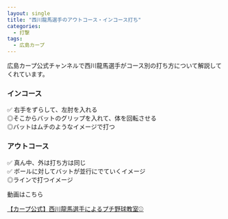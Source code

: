 ```yaml
---
layout: single
title: "西川龍馬選手のアウトコース・インコース打ち"
categories:
  - 打撃
tags:
  - 広島カープ
---
```


広島カープ公式チャンネルで西川龍馬選手がコース別の打ち方について解説してくれています。

### インコース

✅ 右手をずらして、左肘を入れる  
◎そこからバットのグリップを入れて、体を回転させる  
◎バットはムチのようなイメージで打つ  

### アウトコース

✅ 真ん中、外は打ち方は同じ  
✅ ボールに対してバットが並行にでていくイメージ  
◎ラインで打つイメージ


動画はこちら
<!--<iframe width="560" height="315" src="https://www.youtube.com/embed/DTOrP6v5XXQ" frameborder="0" allow="accelerometer; autoplay; encrypted-media; gyroscope; picture-in-picture" allowfullscreen></iframe>-->

[【カープ公式】西川龍馬選手によるプチ野球教室⚾️](https://youtu.be/DTOrP6v5XXQ)
